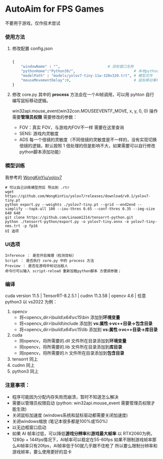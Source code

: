 # AutoAim for FPS Games

不要用于游戏，仅作技术尝试

### 使用方法
1. 修改配置 config.json
    ```python

    {
        "windowName" : "",                      # 目标窗口名称
        "pythonHome":"Python39/",                           # 本地python环境或者，release版本中自带的python环境
        "modelPath" : "models/yolov7-tiny-11w-320x320.trt", # 模型文件
        "mouseMovementDelay":0,                             # 鼠标移动事件与捕获下一帧屏幕之间的间隔 单位ms
    }
    ```
2. 修改 core.py
其中的 __process__ 方法会在一个AI帧调用，可以用 pyhton 自行编写鼠标移动逻辑。

    win32api.mouse_event(win32con.MOUSEEVENTF_MOVE, x, y, 0, 0) 操作需要**管理员权限**
    需要修改的参数：

    * FOV：真实 FOV，与游戏内FOV不一样 需要在这里查询
    * SENS: 游戏内灵敏度
    * ADS 每一个倍镜的灵敏度（不同倍镜的灵敏度是不一样的，没有实现切换倍镜的逻辑，默认按照 1 倍处理的但是影响不大，如果需要可以自行修改python脚本添加功能）

### 模型训练 
我参考的 [WongKinYiu/yolov7](https://github.com/WongKinYiu/yolov7)
```shell
# 可以自己训练模型然后 导出到 .rtr
wget https://github.com/WongKinYiu/yolov7/releases/download/v0.1/yolov7-tiny.pt
python export.py --weights ./yolov7-tiny.pt --grid --end2end --simplify --topk-all 100 --iou-thres 0.65 --conf-thres 0.35 --img-size 640 640
git clone https://github.com/Linaom1214/tensorrt-python.git
python ./tensorrt-python/export.py -o yolov7-tiny.onnx -e yolov7-tiny-nms.trt -p fp16
UI 选项
```

### UI选项
    Inference ： 是否开启推理（检测目标）
    Script ： 是否执行 core.py 中的 process 方法
    Preview ： 是否在游戏中标记出敌人
    命令行可以输入 script-reload 重新加载python脚本 方便调参数；

### 编译
cuda version 11.5 | TensorRT-8.2.5.1 | cudnn 11.3.58 | opencv 4.6 | 任意 python3
以 vs2022 为例：
1. opencv
    * 将<opencv_dir>\build\x64\vc15\bin 添加到**环境变量**
    * 将<opencv_dir>\build\include 添加到 **vs:属性->vc++目录->包含目录**
    * 将<opencv_dir>\build\x64\vc15\lib 添加到 **vs:属性->vc++目录->库目录**
2. cuda
    * 同opencv，将所需要的.dll 文件所在目录添加到**环境变量**
    * 同opencv，将所需要的.lib 文件所在目录添加到**库目录**
    * 同opencv，将所需要的.h 文件所在目录添加到**包含目录**
3. tensorrt
    同上
4. cudnn
    同上
5. python3
    同上

### 注意事项：
* 程序可能因为分配内存失败而崩溃，暂时不知道怎么解决
* 需要以管理员权限启动  (python: win32api.mouse_event 需要管理员权限才能生效)
* 关闭鼠标加速度       (windows系统和鼠标驱动都需要关闭加速度)
* 关闭windows缩放      (笔记本很多都是100%或150%)
* 以无边框窗口启动
* 如果 AI 帧率过低，可以降低**游戏分辨率**和**游戏最大帧率**
    以 RTX2060为例，1280p + 144fps情况下，AI帧率可以稳定在55-60fps
    如果不限制游戏帧率那么AI帧率只有20fps，AI帧率低于50就几乎跟不住枪了
    所以要么限制分辨率和游戏帧率，要么使用更好的显卡
